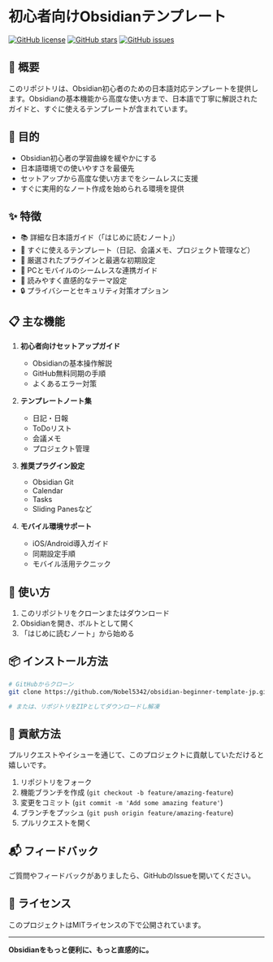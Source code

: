 # 初心者向けObsidianテンプレート

[![GitHub license](https://img.shields.io/github/license/Nobel5342/obsidian-beginner-template-jp)](https://github.com/Nobel5342/obsidian-beginner-template-jp/blob/main/LICENSE)
[![GitHub stars](https://img.shields.io/github/stars/Nobel5342/obsidian-beginner-template-jp)](https://github.com/Nobel5342/obsidian-beginner-template-jp/stargazers)
[![GitHub issues](https://img.shields.io/github/issues/Nobel5342/obsidian-beginner-template-jp)](https://github.com/Nobel5342/obsidian-beginner-template-jp/issues)

## 📝 概要

このリポジトリは、Obsidian初心者のための日本語対応テンプレートを提供します。Obsidianの基本機能から高度な使い方まで、日本語で丁寧に解説されたガイドと、すぐに使えるテンプレートが含まれています。

## 🎯 目的

- Obsidian初心者の学習曲線を緩やかにする
- 日本語環境での使いやすさを最優先
- セットアップから高度な使い方までをシームレスに支援
- すぐに実用的なノート作成を始められる環境を提供

## ✨ 特徴

- 📚 詳細な日本語ガイド（「はじめに読むノート」）
- 📝 すぐに使えるテンプレート（日記、会議メモ、プロジェクト管理など）
- 🔌 厳選されたプラグインと最適な初期設定
- 📱 PCとモバイルのシームレスな連携ガイド
- 🎨 読みやすく直感的なテーマ設定
- 🔒 プライバシーとセキュリティ対策オプション

## 📋 主な機能

1. **初心者向けセットアップガイド**
   - Obsidianの基本操作解説
   - GitHub無料同期の手順
   - よくあるエラー対策

2. **テンプレートノート集**
   - 日記・日報
   - ToDoリスト
   - 会議メモ
   - プロジェクト管理

3. **推奨プラグイン設定**
   - Obsidian Git
   - Calendar
   - Tasks
   - Sliding Panesなど

4. **モバイル環境サポート**
   - iOS/Android導入ガイド
   - 同期設定手順
   - モバイル活用テクニック

## 🚀 使い方

1. このリポジトリをクローンまたはダウンロード
2. Obsidianを開き、ボルトとして開く
3. 「はじめに読むノート」から始める

## 📦 インストール方法

```bash
# GitHubからクローン
git clone https://github.com/Nobel5342/obsidian-beginner-template-jp.git

# または、リポジトリをZIPとしてダウンロードし解凍
```

## 🤝 貢献方法

プルリクエストやイシューを通じて、このプロジェクトに貢献していただけると嬉しいです。

1. リポジトリをフォーク
2. 機能ブランチを作成 (`git checkout -b feature/amazing-feature`)
3. 変更をコミット (`git commit -m 'Add some amazing feature'`)
4. ブランチをプッシュ (`git push origin feature/amazing-feature`)
5. プルリクエストを開く

## 📬 フィードバック

ご質問やフィードバックがありましたら、GitHubのIssueを開いてください。

## 📄 ライセンス

このプロジェクトはMITライセンスの下で公開されています。

---

**Obsidianをもっと便利に、もっと直感的に。**